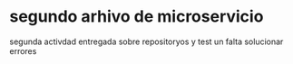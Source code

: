 <h1>segundo arhivo de microservicio</h1>
segunda activdad entregada sobre repositoryos y test un falta solucionar errores
